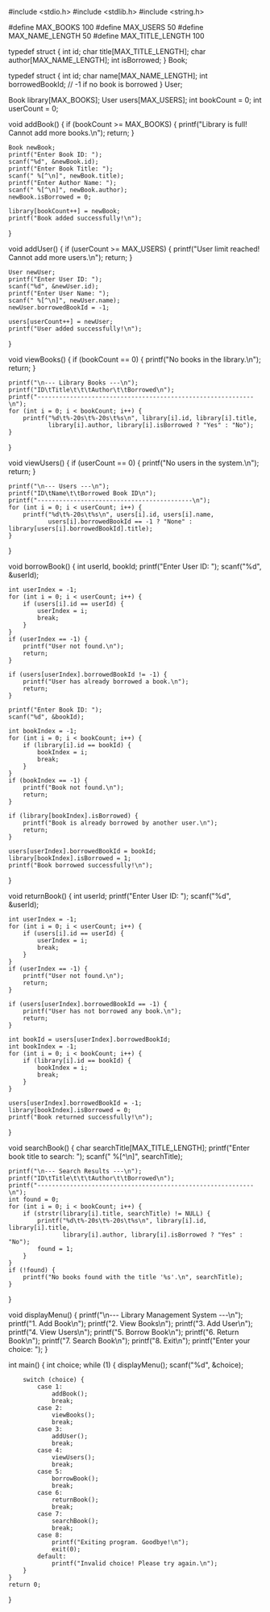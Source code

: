 #include <stdio.h>
#include <stdlib.h>
#include <string.h>

#define MAX_BOOKS 100
#define MAX_USERS 50
#define MAX_NAME_LENGTH 50
#define MAX_TITLE_LENGTH 100

typedef struct {
    int id;
    char title[MAX_TITLE_LENGTH];
    char author[MAX_NAME_LENGTH];
    int isBorrowed;
} Book;

typedef struct {
    int id;
    char name[MAX_NAME_LENGTH];
    int borrowedBookId; // -1 if no book is borrowed
} User;

Book library[MAX_BOOKS];
User users[MAX_USERS];
int bookCount = 0;
int userCount = 0;

void addBook() {
    if (bookCount >= MAX_BOOKS) {
        printf("Library is full! Cannot add more books.\n");
        return;
    }

    Book newBook;
    printf("Enter Book ID: ");
    scanf("%d", &newBook.id);
    printf("Enter Book Title: ");
    scanf(" %[^\n]", newBook.title);
    printf("Enter Author Name: ");
    scanf(" %[^\n]", newBook.author);
    newBook.isBorrowed = 0;

    library[bookCount++] = newBook;
    printf("Book added successfully!\n");
}

void addUser() {
    if (userCount >= MAX_USERS) {
        printf("User limit reached! Cannot add more users.\n");
        return;
    }

    User newUser;
    printf("Enter User ID: ");
    scanf("%d", &newUser.id);
    printf("Enter User Name: ");
    scanf(" %[^\n]", newUser.name);
    newUser.borrowedBookId = -1;

    users[userCount++] = newUser;
    printf("User added successfully!\n");
}

void viewBooks() {
    if (bookCount == 0) {
        printf("No books in the library.\n");
        return;
    }

    printf("\n--- Library Books ---\n");
    printf("ID\tTitle\t\t\tAuthor\t\tBorrowed\n");
    printf("------------------------------------------------------------\n");
    for (int i = 0; i < bookCount; i++) {
        printf("%d\t%-20s\t%-20s\t%s\n", library[i].id, library[i].title,
               library[i].author, library[i].isBorrowed ? "Yes" : "No");
    }
}

void viewUsers() {
    if (userCount == 0) {
        printf("No users in the system.\n");
        return;
    }

    printf("\n--- Users ---\n");
    printf("ID\tName\t\tBorrowed Book ID\n");
    printf("-------------------------------------------\n");
    for (int i = 0; i < userCount; i++) {
        printf("%d\t%-20s\t%s\n", users[i].id, users[i].name,
               users[i].borrowedBookId == -1 ? "None" : library[users[i].borrowedBookId].title);
    }
}

void borrowBook() {
    int userId, bookId;
    printf("Enter User ID: ");
    scanf("%d", &userId);

    int userIndex = -1;
    for (int i = 0; i < userCount; i++) {
        if (users[i].id == userId) {
            userIndex = i;
            break;
        }
    }
    if (userIndex == -1) {
        printf("User not found.\n");
        return;
    }

    if (users[userIndex].borrowedBookId != -1) {
        printf("User has already borrowed a book.\n");
        return;
    }

    printf("Enter Book ID: ");
    scanf("%d", &bookId);

    int bookIndex = -1;
    for (int i = 0; i < bookCount; i++) {
        if (library[i].id == bookId) {
            bookIndex = i;
            break;
        }
    }
    if (bookIndex == -1) {
        printf("Book not found.\n");
        return;
    }

    if (library[bookIndex].isBorrowed) {
        printf("Book is already borrowed by another user.\n");
        return;
    }

    users[userIndex].borrowedBookId = bookId;
    library[bookIndex].isBorrowed = 1;
    printf("Book borrowed successfully!\n");
}

void returnBook() {
    int userId;
    printf("Enter User ID: ");
    scanf("%d", &userId);

    int userIndex = -1;
    for (int i = 0; i < userCount; i++) {
        if (users[i].id == userId) {
            userIndex = i;
            break;
        }
    }
    if (userIndex == -1) {
        printf("User not found.\n");
        return;
    }

    if (users[userIndex].borrowedBookId == -1) {
        printf("User has not borrowed any book.\n");
        return;
    }

    int bookId = users[userIndex].borrowedBookId;
    int bookIndex = -1;
    for (int i = 0; i < bookCount; i++) {
        if (library[i].id == bookId) {
            bookIndex = i;
            break;
        }
    }

    users[userIndex].borrowedBookId = -1;
    library[bookIndex].isBorrowed = 0;
    printf("Book returned successfully!\n");
}

void searchBook() {
    char searchTitle[MAX_TITLE_LENGTH];
    printf("Enter book title to search: ");
    scanf(" %[^\n]", searchTitle);

    printf("\n--- Search Results ---\n");
    printf("ID\tTitle\t\t\tAuthor\t\tBorrowed\n");
    printf("------------------------------------------------------------\n");
    int found = 0;
    for (int i = 0; i < bookCount; i++) {
        if (strstr(library[i].title, searchTitle) != NULL) {
            printf("%d\t%-20s\t%-20s\t%s\n", library[i].id, library[i].title,
                   library[i].author, library[i].isBorrowed ? "Yes" : "No");
            found = 1;
        }
    }
    if (!found) {
        printf("No books found with the title '%s'.\n", searchTitle);
    }
}

void displayMenu() {
    printf("\n--- Library Management System ---\n");
    printf("1. Add Book\n");
    printf("2. View Books\n");
    printf("3. Add User\n");
    printf("4. View Users\n");
    printf("5. Borrow Book\n");
    printf("6. Return Book\n");
    printf("7. Search Book\n");
    printf("8. Exit\n");
    printf("Enter your choice: ");
}

int main() {
    int choice;
    while (1) {
        displayMenu();
        scanf("%d", &choice);

        switch (choice) {
            case 1:
                addBook();
                break;
            case 2:
                viewBooks();
                break;
            case 3:
                addUser();
                break;
            case 4:
                viewUsers();
                break;
            case 5:
                borrowBook();
                break;
            case 6:
                returnBook();
                break;
            case 7:
                searchBook();
                break;
            case 8:
                printf("Exiting program. Goodbye!\n");
                exit(0);
            default:
                printf("Invalid choice! Please try again.\n");
        }
    }
    return 0;
}
